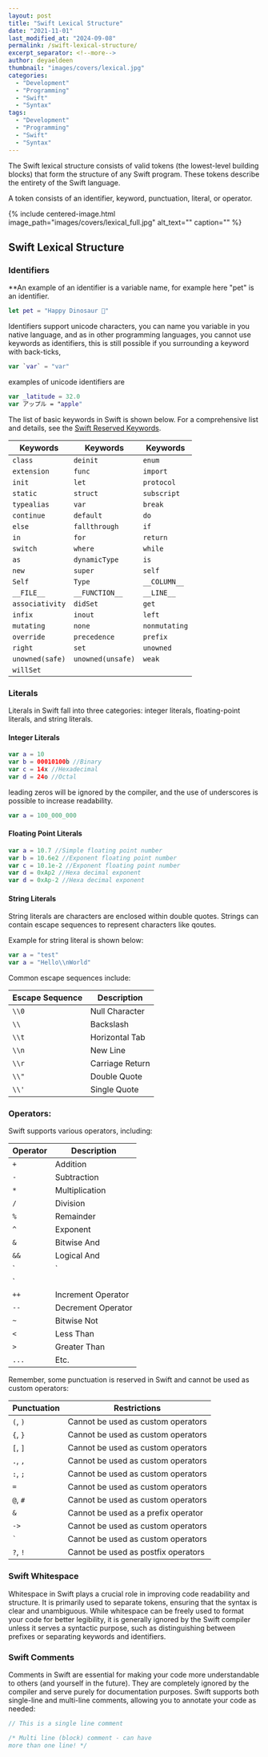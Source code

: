 ```yaml
---
layout: post
title: "Swift Lexical Structure"
date: "2021-11-01"
last_modified_at: "2024-09-08"
permalink: /swift-lexical-structure/
excerpt_separator: <!--more-->
author: deyaeldeen
thumbnail: "images/covers/lexical.jpg"
categories: 
  - "Development"
  - "Programming"
  - "Swift"
  - "Syntax"
tags: 
  - "Development"
  - "Programming"
  - "Swift"
  - "Syntax"
---
```


The Swift lexical structure consists of valid tokens (the lowest-level building blocks) that form the structure of any Swift program. These tokens describe the entirety of the Swift language.

A token consists of an identifier, keyword, punctuation, literal, or operator.
<!--more-->

{%
 include centered-image.html 
 image_path="images/covers/lexical_full.jpg"
 alt_text="" 
 caption=""
%}

## Swift Lexical Structure

### Identifiers 
**An example of an identifier is a variable name, for example here "pet" is an identifier.  
  
```swift
let pet = "Happy Dinosaur 🦖"
```

Identifiers support unicode characters, you can name you variable in you native language, and as in other programming languages, you cannot use keywords as identifiers, this is still possible if you surrounding a keyword with back-ticks,

```swift
var `var` = "var"
```

examples of unicode identifiers are

```swift
var _latitude = 32.0
var アップル = "apple"
```
  
The list of basic keywords in Swift is shown below. For a comprehensive list and details, see the [Swift Reserved Keywords](https://swiftbydeya.com/swift-keywords/).

| Keywords         | Keywords         | Keywords         |
|------------------|------------------|------------------|
| `class`          | `deinit`         | `enum`           |
| `extension`      | `func`           | `import`         |
| `init`           | `let`            | `protocol`       |
| `static`         | `struct`         | `subscript`      |
| `typealias`      | `var`            | `break`          |
| `continue`       | `default`        | `do`             |
| `else`           | `fallthrough`    | `if`             |
| `in`             | `for`            | `return`         |
| `switch`         | `where`          | `while`          |
| `as`             | `dynamicType`    | `is`             |
| `new`            | `super`          | `self`           |
| `Self`           | `Type`           | `__COLUMN__`     |
| `__FILE__`       | `__FUNCTION__`   | `__LINE__`       |
| `associativity`  | `didSet`         | `get`            |
| `infix`          | `inout`          | `left`           |
| `mutating`       | `none`           | `nonmutating`    |
| `override`       | `precedence`     | `prefix`         |
| `right`          | `set`            | `unowned`        |
| `unowned(safe)`  | `unowned(unsafe)`| `weak`           |
| `willSet`        |                  |                  |

### Literals

Literals in Swift fall into three categories: integer literals, floating-point literals, and string literals.

#### Integer Literals

```swift
var a = 10  
var b = 00010100b //Binary
var c = 14x //Hexadecimal
var d = 24o //Octal 
```
  
leading zeros will be ignored by the compiler, and the use of underscores is possible to increase readability.  
  
```swift
var a = 100_000_000
```  

#### Floating Point Literals
```swift
var a = 10.7 //Simple floating point number   
var b = 10.6e2 //Exponent floating point number 
var c = 10.1e-2 //Exponent floating point number 
var d = 0xAp2 //Hexa decimal exponent 
var d = 0xAp-2 //Hexa decimal exponent 
```

#### String Literals  

String literals are characters are enclosed within double quotes. Strings can contain escape sequences to represent characters like qoutes. 

Example for string literal is shown below:

```swift
var a = "test"  
var a = "Hello\\nWorld"
```

Common escape sequences include:

| Escape Sequence | Description       |
|-----------------|-------------------|
| `\\0`           | Null Character    |
| `\\`            | Backslash         |
| `\\t`           | Horizontal Tab    |
| `\\n`           | New Line          |
| `\\r`           | Carriage Return   |
| `\\"`           | Double Quote      |
| `\\'`           | Single Quote      |


### Operators:
Swift supports various operators, including:

| Operator | Description            |
|----------|------------------------|
| `+`      | Addition               |
| `-`      | Subtraction            |
| `*`      | Multiplication         |
| `/`      | Division               |
| `%`      | Remainder              |
| `^`      | Exponent               |
| `&`      | Bitwise And            |
| `&&`     | Logical And            |
| `|`      | Bitwise Or             |
| `||`     | Logical Or             |
| `++`     | Increment Operator     |
| `--`     | Decrement Operator     |
| `~`      | Bitwise Not            |
| `<`      | Less Than              |
| `>`      | Greater Than           |
| `...`    | Etc.                   |


Remember, some punctuation is reserved in Swift and cannot be used as custom operators:

| Punctuation | Restrictions          |
|-------------|-----------------------|
| `(`, `)`    | Cannot be used as custom operators |
| `{`, `}`    | Cannot be used as custom operators |
| `[`, `]`    | Cannot be used as custom operators |
| `.`, `,`    | Cannot be used as custom operators |
| `:`, `;`    | Cannot be used as custom operators |
| `=`         | Cannot be used as custom operators |
| `@`, `#`    | Cannot be used as custom operators |
| `&`         | Cannot be used as a prefix operator |
| `->`        | Cannot be used as custom operators |
| `` ` ``     | Cannot be used as custom operators |
| `?`, `!`    | Cannot be used as postfix operators |


### Swift Whitespace

Whitespace in Swift plays a crucial role in improving code readability and structure. It is primarily used to separate tokens, ensuring that the syntax is clear and unambiguous. While whitespace can be freely used to format your code for better legibility, it is generally ignored by the Swift compiler unless it serves a syntactic purpose, such as distinguishing between prefixes or separating keywords and identifiers.

### Swift Comments

Comments in Swift are essential for making your code more understandable to others (and yourself in the future). They are completely ignored by the compiler and serve purely for documentation purposes. Swift supports both single-line and multi-line comments, allowing you to annotate your code as needed:

```swift
// This is a single line comment
```

```swift
/* Multi line (block) comment - can have
more than one line! */
```

